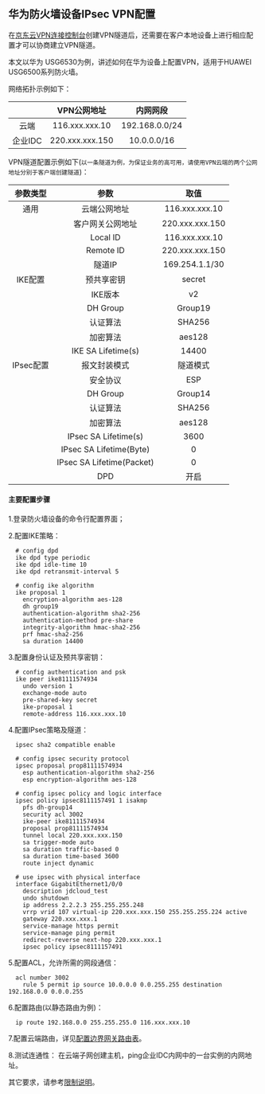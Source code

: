 ## 华为防火墙设备IPsec VPN配置
在[京东云VPN连接控制台](https://cns-console.jdcloud.com/host/vpnConnection/list)创建VPN隧道后，还需要在客户本地设备上进行相应配置才可以协商建立VPN隧道。

本文以华为 USG6530为例，讲述如何在华为设备上配置VPN，适用于HUAWEI USG6500系列防火墙。

网络拓扑示例如下：

|  | VPN公网地址 | 内网网段 |
|:---:|:---:|:---:|
| 云端 | 116.xxx.xxx.10 | 192.168.0.0/24 |
| 企业IDC | 220.xxx.xxx.150 | 10.0.0.0/16 |

VPN隧道配置示例如下(``以一条隧道为例，为保证业务的高可用，请使用VPN云端的两个公网地址分别于客户端创建隧道``)：

| 参数类型 | 参数 | 取值 |
|:---:|:---:|:---:|
| 通用 | 云端公网地址 | 116.xxx.xxx.10 |
|  | 客户网关公网地址 | 220.xxx.xxx.150 |
|  | Local ID | 116.xxx.xxx.10 |
|  | Remote ID | 220.xxx.xxx.150 |
|  | 隧道IP | 169.254.1.1/30 |
| IKE配置 | 预共享密钥 | secret |
|  | IKE版本 | v2 |
|  | DH Group | Group19 |
|  | 认证算法 | SHA256 |
|  | 加密算法 | aes128 |
|  | IKE SA Lifetime(s) | 14400 |
| IPsec配置 | 报文封装模式 | 隧道模式 |
|  | 安全协议 | ESP |
|  | DH Group | Group14 |
|  | 认证算法 | SHA256 |
|  | 加密算法 | aes128 |
|  | IPsec SA Lifetime(s) | 3600 |
|  | IPsec SA Lifetime(Byte) | 0 |
|  | IPsec SA Lifetime(Packet) | 0 |
|  | DPD | 开启 |

#### 主要配置步骤
1.登录防火墙设备的命令行配置界面；

2.配置IKE策略：
```
  # config dpd
  ike dpd type periodic
  ike dpd idle-time 10
  ike dpd retransmit-interval 5

  # config ike algorithm
  ike proposal 1
    encryption-algorithm aes-128
    dh group19
    authentication-algorithm sha2-256
    authentication-method pre-share
    integrity-algorithm hmac-sha2-256
    prf hmac-sha2-256
    sa duration 14400
```

3.配置身份认证及预共享密钥：
```
  # config authentication and psk
  ike peer ike81111574934
    undo version 1
    exchange-mode auto
    pre-shared-key secret
    ike-proposal 1
    remote-address 116.xxx.xxx.10
```

4.配置IPsec策略及隧道：
```
  ipsec sha2 compatible enable

  # config ipsec security protocol
  ipsec proposal prop81111574934
    esp authentication-algorithm sha2-256
    esp encryption-algorithm aes-128

  # config ipsec policy and logic interface
  ipsec policy ipsec8111157491 1 isakmp
    pfs dh-group14
    security acl 3002
    ike-peer ike81111574934
    proposal prop81111574934
    tunnel local 220.xxx.xxx.150
    sa trigger-mode auto
    sa duration traffic-based 0
    sa duration time-based 3600
    route inject dynamic

  # use ipsec with physical interface
  interface GigabitEthernet1/0/0
    description jdcloud_test
    undo shutdown
    ip address 2.2.2.3 255.255.255.248
    vrrp vrid 107 virtual-ip 220.xxx.xxx.150 255.255.255.224 active
    gateway 220.xxx.xxx.1
    service-manage https permit
    service-manage ping permit
    redirect-reverse next-hop 220.xxx.xxx.1
    ipsec policy ipsec8111157491
```

5.配置ACL，允许所需的网段通信：
```
  acl number 3002
    rule 5 permit ip source 10.0.0.0 0.0.255.255 destination 192.168.0.0 0.0.0.255
```

6.配置路由(以静态路由为例)：
```
  ip route 192.168.0.0 255.255.255.0 116.xxx.xxx.10
```

7.配置云端路由，详见[配置边界网关路由表](../../Operation-Guide/Route-Management/Border-Gateway-Route-Configuration.md)。

8.测试连通性：
在云端子网创建主机，ping企业IDC内网中的一台实例的内网地址。

其它要求，请参考[限制说明](../../Introduction/Restrictions.md)。
